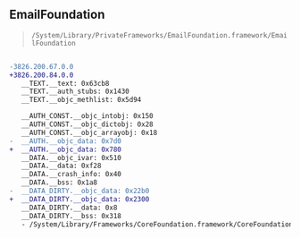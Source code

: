 ## EmailFoundation

> `/System/Library/PrivateFrameworks/EmailFoundation.framework/EmailFoundation`

```diff

-3826.200.67.0.0
+3826.200.84.0.0
   __TEXT.__text: 0x63cb8
   __TEXT.__auth_stubs: 0x1430
   __TEXT.__objc_methlist: 0x5d94

   __AUTH_CONST.__objc_intobj: 0x150
   __AUTH_CONST.__objc_dictobj: 0x28
   __AUTH_CONST.__objc_arrayobj: 0x18
-  __AUTH.__objc_data: 0x7d0
+  __AUTH.__objc_data: 0x780
   __DATA.__objc_ivar: 0x510
   __DATA.__data: 0xf28
   __DATA.__crash_info: 0x40
   __DATA.__bss: 0x1a8
-  __DATA_DIRTY.__objc_data: 0x22b0
+  __DATA_DIRTY.__objc_data: 0x2300
   __DATA_DIRTY.__data: 0x8
   __DATA_DIRTY.__bss: 0x318
   - /System/Library/Frameworks/CoreFoundation.framework/CoreFoundation

```
